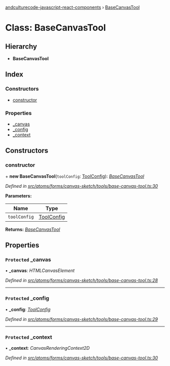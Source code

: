 [andculturecode-javascript-react-components](../README.md) › [BaseCanvasTool](basecanvastool.md)

# Class: BaseCanvasTool

## Hierarchy

* **BaseCanvasTool**

## Index

### Constructors

* [constructor](basecanvastool.md#constructor)

### Properties

* [_canvas](basecanvastool.md#protected-_canvas)
* [_config](basecanvastool.md#protected-_config)
* [_context](basecanvastool.md#protected-_context)

## Constructors

###  constructor

\+ **new BaseCanvasTool**(`toolConfig`: [ToolConfig](../interfaces/toolconfig.md)): *[BaseCanvasTool](basecanvastool.md)*

*Defined in [src/atoms/forms/canvas-sketch/tools/base-canvas-tool.ts:30](https://github.com/AndcultureCode/AndcultureCode.JavaScript.React.Components/blob/1237fb1/src/atoms/forms/canvas-sketch/tools/base-canvas-tool.ts#L30)*

**Parameters:**

Name | Type |
------ | ------ |
`toolConfig` | [ToolConfig](../interfaces/toolconfig.md) |

**Returns:** *[BaseCanvasTool](basecanvastool.md)*

## Properties

### `Protected` _canvas

• **_canvas**: *HTMLCanvasElement*

*Defined in [src/atoms/forms/canvas-sketch/tools/base-canvas-tool.ts:28](https://github.com/AndcultureCode/AndcultureCode.JavaScript.React.Components/blob/1237fb1/src/atoms/forms/canvas-sketch/tools/base-canvas-tool.ts#L28)*

___

### `Protected` _config

• **_config**: *[ToolConfig](../interfaces/toolconfig.md)*

*Defined in [src/atoms/forms/canvas-sketch/tools/base-canvas-tool.ts:29](https://github.com/AndcultureCode/AndcultureCode.JavaScript.React.Components/blob/1237fb1/src/atoms/forms/canvas-sketch/tools/base-canvas-tool.ts#L29)*

___

### `Protected` _context

• **_context**: *CanvasRenderingContext2D*

*Defined in [src/atoms/forms/canvas-sketch/tools/base-canvas-tool.ts:30](https://github.com/AndcultureCode/AndcultureCode.JavaScript.React.Components/blob/1237fb1/src/atoms/forms/canvas-sketch/tools/base-canvas-tool.ts#L30)*
